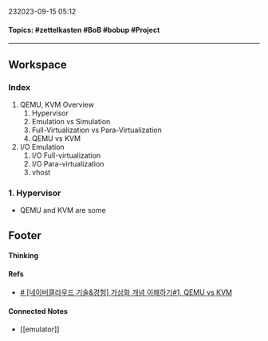 232023-09-15 05:12
#### Topics: #zettelkasten #BoB #bobup #Project
---
## Workspace
### Index
1. QEMU, KVM Overview
	1. Hypervisor
	2. Emulation vs Simulation
	3. Full-Virtualization vs Para-Virtualization
	4. QEMU vs KVM
2. I/O Emulation
	1. I/O Full-virtualization
	2. I/O Para-virtualization
	3. vhost

### 1. Hypervisor
* QEMU and KVM are some 

## Footer
#### Thinking
> 

#### Refs
* [# [네이버클라우드 기술&경험] 가상화 개념 이해하기#1, QEMU vs KVM](https://medium.com/naver-cloud-platform/%EB%84%A4%EC%9D%B4%EB%B2%84%ED%81%B4%EB%9D%BC%EC%9A%B0%EB%93%9C-%EA%B8%B0%EC%88%A0-%EA%B2%BD%ED%97%98-%EA%B0%80%EC%83%81%ED%99%94-%EA%B0%9C%EB%85%90-%EC%9D%B4%ED%95%B4%ED%95%98%EA%B8%B0-1-qemu-vs-kvm-962113641799)

#### Connected Notes
- [[emulator]] 